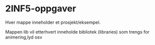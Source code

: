 # 2INF5-oppgaver
Hver mappe inneholder et prosjekt/eksempel.


Mappen lib vil etterhvert inneholde bibliotek (libraries) som trengs for animering,lyd osv

